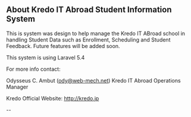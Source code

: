 ## About Kredo IT Abroad Student Information System

This is system was design to help manage the Kredo IT ABroad school in handling Student Data such as Enrollment, Scheduling and Student Feedback. Future features will be added soon.

This system is using Laravel 5.4

For more info contact:

Odysseus C. Ambut (ody@web-mech.net)
Kredo IT Abroad Operations Manager

Kredo Official Website: http://kredo.jp

--
